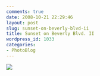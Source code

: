 ```yaml
---
comments: true
date: 2008-10-21 22:29:46
layout: post
slug: sunset-on-beverly-blvd-ii
title: Sunset on Beverly Blvd. II
wordpress_id: 1033
categories:
- PhotoBlog
---
```


![](http://ryanfitzer.com/main/wp-content/uploads/2008/10/beverly-sunset2.jpg)
